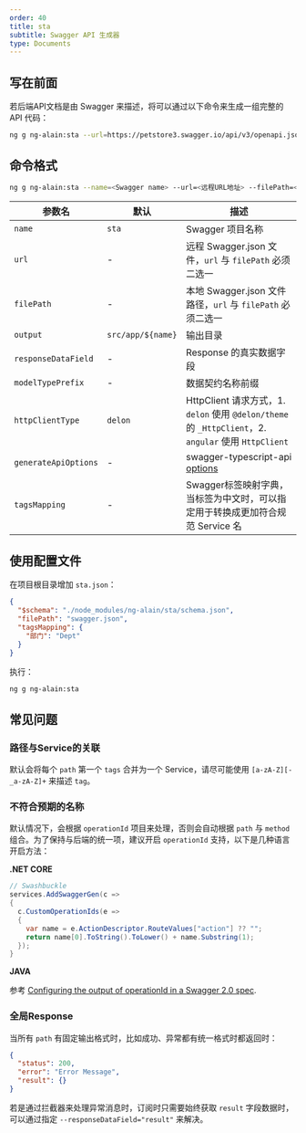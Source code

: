 ```yaml
---
order: 40
title: sta
subtitle: Swagger API 生成器
type: Documents
---
```


## 写在前面

若后端API文档是由 Swagger 来描述，将可以通过以下命令来生成一组完整的 API 代码：

```bash
ng g ng-alain:sta --url=https://petstore3.swagger.io/api/v3/openapi.json 
```

## 命令格式

```bash
ng g ng-alain:sta --name=<Swagger name> --url=<远程URL地址> --filePath=<本地Swagger.json文件> --output=<输出路径>
```

| 参数名 | 默认 | 描述 |
|-----|----|----|
| `name` | `sta` | Swagger 项目名称 |
| `url` | - | 远程 Swagger.json 文件，`url` 与 `filePath` 必须二选一 |
| `filePath` | - | 本地 Swagger.json 文件路径，`url` 与 `filePath` 必须二选一 |
| `output` | `src/app/${name}` | 输出目录 |
| `responseDataField` | - | Response 的真实数据字段 |
| `modelTypePrefix` | - | 数据契约名称前缀 |
| `httpClientType` | `delon` | HttpClient 请求方式，1. `delon` 使用 `@delon/theme` 的 `_HttpClient`，2. `angular` 使用 `HttpClient` |
| `generateApiOptions` | - | swagger-typescript-api [options](https://github.com/acacode/swagger-typescript-api#-usage) |
| `tagsMapping` | - | Swagger标签映射字典，当标签为中文时，可以指定用于转换成更加符合规范 Service 名 |

## 使用配置文件

在项目根目录增加 `sta.json`：

```json
{
  "$schema": "./node_modules/ng-alain/sta/schema.json",
  "filePath": "swagger.json",
  "tagsMapping": {
    "部门": "Dept"
  }
}
```

执行：

```bash
ng g ng-alain:sta
```

## 常见问题

### 路径与Service的关联

默认会将每个 `path` 第一个 `tags` 合并为一个 Service，请尽可能使用 `[a-zA-Z][-_a-zA-Z]+` 来描述 `tag`。

### 不符合预期的名称

默认情况下，会根据 `operationId` 项目来处理，否则会自动根据 `path` 与 `method` 组合。为了保持与后端的统一项，建议开启 `operationId` 支持，以下是几种语言开启方法：

**.NET CORE**

```cs
// Swashbuckle
services.AddSwaggerGen(c =>
{
  c.CustomOperationIds(e =>
  {
    var name = e.ActionDescriptor.RouteValues["action"] ?? "";
    return name[0].ToString().ToLower() + name.Substring(1);
  });
}
```

**JAVA**

参考 [Configuring the output of operationId in a Swagger 2.0 spec](https://springfox.github.io/springfox/docs/snapshot/#configuring-the-output-of-operationid-in-a-swagger-2-0-spec).

### 全局Response

当所有 `path` 有固定输出格式时，比如成功、异常都有统一格式时都返回时：

```json
{
  "status": 200,
  "error": "Error Message",
  "result": {}
}
```

若是通过拦截器来处理异常消息时，订阅时只需要始终获取 `result` 字段数据时，可以通过指定 `--responseDataField="result"` 来解决。
